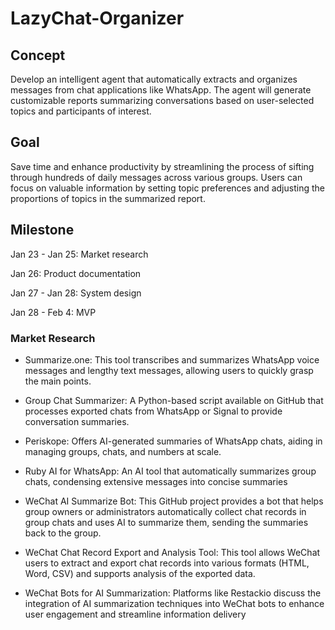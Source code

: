 # LazyChat-Organizer

## Concept
Develop an intelligent agent that automatically extracts and organizes messages from chat applications like WhatsApp. The agent will generate customizable reports summarizing conversations based on user-selected topics and participants of interest.

## Goal
Save time and enhance productivity by streamlining the process of sifting through hundreds of daily messages across various groups. Users can focus on valuable information by setting topic preferences and adjusting the proportions of topics in the summarized report.

## Milestone

Jan 23 - Jan 25: Market research

Jan 26: Product documentation

Jan 27 - Jan 28: System design

Jan 28 - Feb 4: MVP

### Market Research

- Summarize.one: This tool transcribes and summarizes WhatsApp voice messages and lengthy text messages, allowing users to quickly grasp the main points. 

- Group Chat Summarizer: A Python-based script available on GitHub that processes exported chats from WhatsApp or Signal to provide conversation summaries. 

- Periskope: Offers AI-generated summaries of WhatsApp chats, aiding in managing groups, chats, and numbers at scale. 

- Ruby AI for WhatsApp: An AI tool that automatically summarizes group chats, condensing extensive messages into concise summaries

- WeChat AI Summarize Bot: This GitHub project provides a bot that helps group owners or administrators automatically collect chat records in group chats and uses AI to summarize them, sending the summaries back to the group. 

- WeChat Chat Record Export and Analysis Tool: This tool allows WeChat users to extract and export chat records into various formats (HTML, Word, CSV) and supports analysis of the exported data. 

- WeChat Bots for AI Summarization: Platforms like Restackio discuss the integration of AI summarization techniques into WeChat bots to enhance user engagement and streamline information delivery

